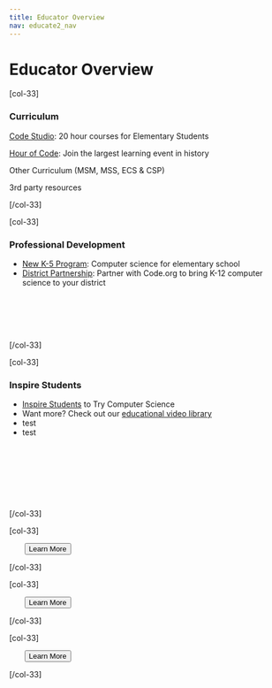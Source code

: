 ```yaml
---
title: Educator Overview
nav: educate2_nav
---
```


# Educator Overview

[col-33]

### Curriculum

[Code Studio](http://studio.code.org/): 20 hour courses for Elementary Students

[Hour of Code](http://hourofcode.com): Join the largest learning event in history

Other Curriculum (MSM, MSS, ECS & CSP)

3rd party resources 

[/col-33]

[col-33]

### Professional Development

- [New K-5 Program](http://code.org/educate/k5): Computer science for elementary school
- [District Partnership](http://code.org/educate/districts): Partner with Code.org to bring K-12 computer science to your district

<br/>
<br/>
<br/>
<br/>

[/col-33]

[col-33]

### Inspire Students

- [Inspire Students](http://code.org/educate/inspire) to Try Computer Science
- Want more? Check out our [educational video library](http://code.org/educate/videos)
- test
- test

<br/>
<br/>
<br/>
<br/>
<br/>
<br/>

[/col-33]


[col-33]

&nbsp;&nbsp;&nbsp;&nbsp;&nbsp;&nbsp;
[<button>Learn More</button>](/start)

[/col-33]

[col-33]

&nbsp;&nbsp;&nbsp;&nbsp;&nbsp;&nbsp;
[<button>Learn More</button>](/profdev)

[/col-33]

[col-33]

&nbsp;&nbsp;&nbsp;&nbsp;&nbsp;&nbsp;
[<button>Learn More</button>](/inspire)

[/col-33]

<p style="clear:both">&nbsp;</p>

<br />
<br />

